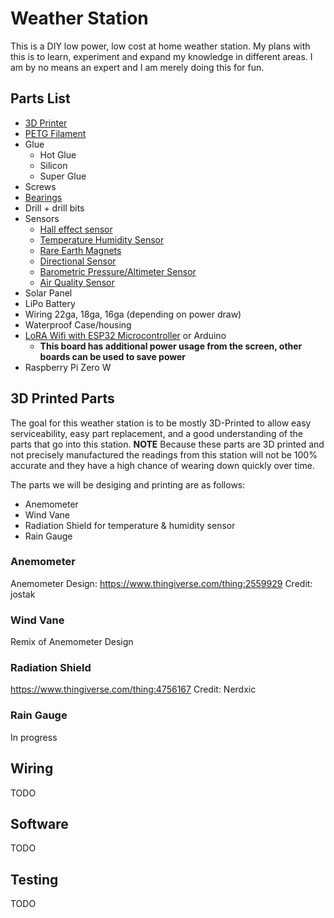 # Weather Station

This is a DIY low power, low cost at home weather station.
My plans with this is to learn, experiment and expand my knowledge in different areas. I am by no means an expert and I am merely doing this for fun.


## Parts List
 - [3D Printer](https://www.amazon.com/Official-Creality-3D-Printer-Source/dp/B07D218NX3)
 - [PETG Filament](https://www.amazon.com/Official-Creality-3D-Printer-Source/dp/B07D218NX3)
 - Glue
   - Hot Glue
   - Silicon
   - Super Glue
- Screws
- [Bearings](https://www.amazon.com/Sackorange-Skateboard-Bearings-Miniature-Bearings%EF%BC%88Pack/dp/B07216D1SZ)
- Drill + drill bits
- Sensors
  - [Hall effect sensor](https://www.adafruit.com/product/158)
  - [Temperature Humidity Sensor](https://www.adafruit.com/product/385)
  - [Rare Earth Magnets](https://www.adafruit.com/product/9)
  - [Directional Sensor](https://www.adafruit.com/product/4413)
  - [Barometric Pressure/Altimeter Sensor](https://www.adafruit.com/product/4816)
  - [Air Quality Sensor](https://www.adafruit.com/product/4632)
- Solar Panel
- LiPo Battery
- Wiring 22ga, 18ga, 16ga (depending on power draw)
- Waterproof Case/housing
- [LoRA Wifi with ESP32 Microcontroller](https://www.amazon.com/MakerFocus-Development-Bluetooth-0-96inch-Display/dp/B076MSLFC9) or Arduino
  - **This board has additional power usage from the screen, other boards can be used to save power** 
- Raspberry Pi Zero W


## 3D Printed Parts
The goal for this weather station is to be mostly 3D-Printed to allow easy serviceability, easy part replacement, and a good understanding of the parts that go into this station. **NOTE** Because these parts are 3D printed and not precisely manufactured the readings from this station will not be 100% accurate and they have a high chance of wearing down quickly over time.

The parts we will be desiging and printing are as follows:
 - Anemometer
 - Wind Vane
 - Radiation Shield for temperature & humidity sensor
 - Rain Gauge
 
### Anemometer
Anemometer Design: https://www.thingiverse.com/thing:2559929
Credit: jostak

### Wind Vane
Remix of Anemometer Design
### Radiation Shield
https://www.thingiverse.com/thing:4756167
Credit: Nerdxic

### Rain Gauge
In progress


## Wiring
TODO

## Software
TODO


## Testing
TODO